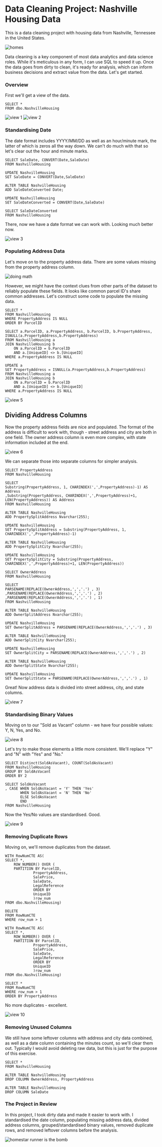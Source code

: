 # Data Cleaning Project: Nashville Housing Data

This is a data cleaning project with housing data from Nashville, Tennessee in the United States. 

![homes](https://github.com/MGdata7/DataCleaningNashvilleHousing/blob/9bc7bf2ee5e31bf2549f02e797935ce3e50c9198/nashvillehomes.JPG)

Data cleaning is a key component of most data analytics and data science roles. While it's meticulous in any form, I can use SQL to speed it up. Once the data goes from dirty to clean, it's ready for analysis, which can inform business decisions and extract value from the data. Let's get started.

### Overview

First we'll get a view of the data.

```
SELECT * 
FROM dbo.NashvilleHousing
``` 
![view 1](https://github.com/MGdata7/DataCleaningNashvilleHousing/blob/9bc7bf2ee5e31bf2549f02e797935ce3e50c9198/ss1.JPG)
![view 2](https://github.com/MGdata7/DataCleaningNashvilleHousing/blob/9bc7bf2ee5e31bf2549f02e797935ce3e50c9198/ss2.JPG)

### Standardising Date

The date format includes YYYY/MM/DD as well as an hour/minute mark, the latter of which is zeros all the way down. We can't do much with that so let's clear out the hour and minute marks.

```
SELECT SaleDate, CONVERT(Date,SaleDate)
FROM NashvilleHousing

UPDATE NashvilleHousing
SET SaleDate = CONVERT(Date,SaleDate)

ALTER TABLE NashvilleHousing
ADD SaleDateConverted Date;

UPDATE NashvilleHousing
SET SaleDateConverted = CONVERT(Date,SaleDate)

SELECT SaleDateConverted
FROM NashvilleHousing
``` 
There, now we have a date format we can work with. Looking much better now.

![view 3](https://github.com/MGdata7/DataCleaningNashvilleHousing/blob/9bc7bf2ee5e31bf2549f02e797935ce3e50c9198/ss3.JPG)

### Populating Address Data

Let's move on to the property address data. There are some values missing from the property address column.

![doing math](https://github.com/MGdata7/DataCleaningNashvilleHousing/blob/9bc7bf2ee5e31bf2549f02e797935ce3e50c9198/doingmath.jpg)

However, we might have the context clues from other parts of the dataset to reliably populate these fields. It looks like common parcel ID's share common addresses. Let's construct some code to populate the missing data.

```
SELECT *
FROM NashvilleHousing
WHERE PropertyAddress IS NULL
ORDER BY ParcelID

SELECT a.ParcelID, a.PropertyAddress, b.ParcelID, b.PropertyAddress, ISNULL(a.PropertyAddress,b.PropertyAddress)
FROM NashvilleHousing a
JOIN NashvilleHousing b
	ON a.ParcelID = b.ParcelID
	AND a.[UniqueID] <> b.[UniqueID]
WHERE a.PropertyAddress IS NULL

UPDATE a
SET PropertyAddress = ISNULL(a.PropertyAddress,b.PropertyAddress)
FROM NashvilleHousing a
JOIN NashvilleHousing b
	ON a.ParcelID = b.ParcelID
	AND a.[UniqueID] <> b.[UniqueID]
WHERE a.PropertyAddress IS NULL
``` 
![view 5](https://github.com/MGdata7/DataCleaningNashvilleHousing/blob/9bc7bf2ee5e31bf2549f02e797935ce3e50c9198/ss5.JPG)

## Dividing Address Columns

Now the property address fields are nice and populated. The format of the address is difficult to work with, though - street address and city are both in one field. The owner address column is even more complex, with state information included at the end.

![view 6](https://github.com/MGdata7/DataCleaningNashvilleHousing/blob/9bc7bf2ee5e31bf2549f02e797935ce3e50c9198/ss6.JPG)

We can separate those into separate columns for simpler analysis.

``` 
SELECT PropertyAddress
FROM NashvilleHousing

SELECT
Substring(PropertyAddress, 1, CHARINDEX(',',PropertyAddress)-1) AS Address
,Substring(PropertyAddress, CHARINDEX(',',PropertyAddress)+1, LEN(PropertyAddress)) AS Address
FROM NashvilleHousing

ALTER TABLE NashvilleHousing
ADD PropertySplitAddress Nvarchar(255);

UPDATE NashvilleHousing
SET PropertySplitAddress = Substring(PropertyAddress, 1, CHARINDEX(',',PropertyAddress)-1)

ALTER TABLE NashvilleHousing
ADD PropertySplitCity Nvarchar(255);

UPDATE NashvilleHousing
SET PropertySplitCity = Substring(PropertyAddress, CHARINDEX(',',PropertyAddress)+1, LEN(PropertyAddress))

SELECT OwnerAddress
FROM NashvilleHousing

SELECT 
PARSENAME(REPLACE(OwnerAddress,',','.') , 3)
,PARSENAME(REPLACE(OwnerAddress,',','.') , 2)
,PARSENAME(REPLACE(OwnerAddress,',','.') , 1)
FROM NashvilleHousing

ALTER TABLE NashvilleHousing
ADD OwnerSplitAddress Nvarchar(255);

UPDATE NashvilleHousing
SET OwnerSplitAddress = PARSENAME(REPLACE(OwnerAddress,',','.') , 3)

ALTER TABLE NashvilleHousing
ADD OwnerSplitCity Nvarchar(255);

UPDATE NashvilleHousing
SET OwnerSplitCity = PARSENAME(REPLACE(OwnerAddress,',','.') , 2)

ALTER TABLE NashvilleHousing
ADD OwnerSplitState Nvarchar(255);

UPDATE NashvilleHousing
SET OwnerSplitState = PARSENAME(REPLACE(OwnerAddress,',','.') , 1)
``` 
Great! Now address data is divided into street address, city, and state columns.

![view 7](https://github.com/MGdata7/DataCleaningNashvilleHousing/blob/9bc7bf2ee5e31bf2549f02e797935ce3e50c9198/ss7.JPG)

### Standardising Binary Values

Moving on to our "Sold as Vacant" column - we have four possible values: Y, N, Yes, and No. 

![view 8](https://github.com/MGdata7/DataCleaningNashvilleHousing/blob/9bc7bf2ee5e31bf2549f02e797935ce3e50c9198/ss8.JPG)

Let's try to make those elements a little more consistent. We'll replace "Y" and "N" with "Yes" and "No."

``` 
SELECT Distinct(SoldAsVacant), COUNT(SoldAsVacant)
FROM NashvilleHousing
GROUP BY SoldAsVacant
ORDER BY 2

SELECT SoldAsVacant
, CASE WHEN SoldAsVacant = 'Y' THEN 'Yes'
	   WHEN SoldAsVacant = 'N' THEN 'No'
	   ELSE SoldAsVacant
	   END
FROM NashvilleHousing
``` 

Now the Yes/No values are standardised. Good.

![view 9](https://github.com/MGdata7/DataCleaningNashvilleHousing/blob/9bc7bf2ee5e31bf2549f02e797935ce3e50c9198/ss9.JPG)

### Removing Duplicate Rows

Moving on, we'll remove duplicates from the dataset.

``` 
WITH RowNumCTE AS(
SELECT *,
	ROW_NUMBER() OVER (
	PARTITION BY ParcelID,
		     PropertyAddress,
		     SalePrice,
		     SaleDate,
		     LegalReference
		     ORDER BY
		     UniqueID
		     )row_num
FROM dbo.NashvilleHousing)

DELETE
FROM RowNumCTE
WHERE row_num > 1

WITH RowNumCTE AS(
SELECT *,
	ROW_NUMBER() OVER (
	PARTITION BY ParcelID,
		     PropertyAddress,
		     SalePrice,
		     SaleDate,
		     LegalReference
		     ORDER BY
		     UniqueID
		     )row_num
FROM dbo.NashvilleHousing)

SELECT *
FROM RowNumCTE
WHERE row_num > 1
ORDER BY PropertyAddress
``` 
No more duplicates - excellent.

![view 10](https://github.com/MGdata7/DataCleaningNashvilleHousing/blob/9bc7bf2ee5e31bf2549f02e797935ce3e50c9198/ss10.JPG)

### Removing Unused Columns

We still have some leftover columns with address and city data combined, as well as a date column containing the minutes count, so we'll clear them out. Typically I would avoid deleting raw data, but this is just for the purpose of this exercise.

``` 
SELECT * 
FROM NashvilleHousing

ALTER TABLE NashvilleHousing
DROP COLUMN OwnerAddress, PropertyAddress

ALTER TABLE NashvilleHousing
DROP COLUMN SaleDate
``` 
### The Project in Review

In this project, I took dirty data and made it easier to work with. I standardised the date column, populating missing address data, divided address columns, grouped/standardised binary values, removed duplicate rows, and removed leftover columns before the analysis.

![homestar runner is the bomb](https://github.com/MGdata7/DataCleaningNashvilleHousing/blob/9bc7bf2ee5e31bf2549f02e797935ce3e50c9198/itsover.jpg)
